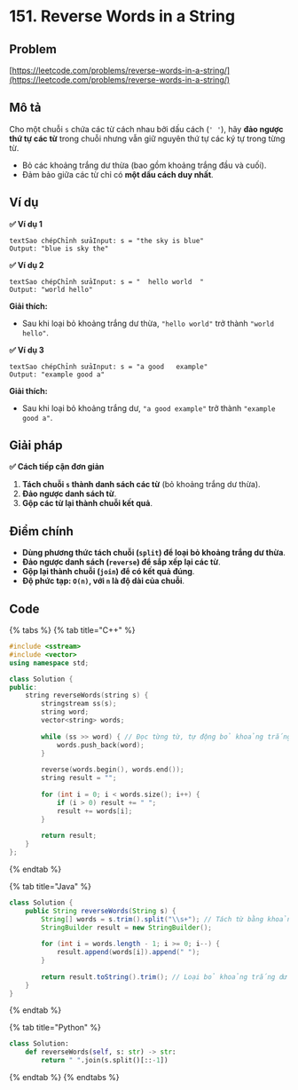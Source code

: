# 151. Reverse Words in a String

## Problem

[https://leetcode.com/problems/reverse-words-in-a-string/](https://leetcode.com/problems/reverse-words-in-a-string/)

## Mô tả

Cho một chuỗi `s` chứa các từ cách nhau bởi dấu cách (`' '`), hãy **đảo ngược thứ tự các từ** trong chuỗi nhưng vẫn giữ nguyên thứ tự các ký tự trong từng từ.

* Bỏ các khoảng trắng dư thừa (bao gồm khoảng trắng đầu và cuối).
* Đảm bảo giữa các từ chỉ có **một dấu cách duy nhất**.

## **Ví dụ**

**✅ Ví dụ 1**

```
textSao chépChỉnh sửaInput: s = "the sky is blue"
Output: "blue is sky the"
```

**✅ Ví dụ 2**

```
textSao chépChỉnh sửaInput: s = "  hello world  "
Output: "world hello"
```

**Giải thích:**

* Sau khi loại bỏ khoảng trắng dư thừa, `"hello world"` trở thành `"world hello"`.

**✅ Ví dụ 3**

```
textSao chépChỉnh sửaInput: s = "a good   example"
Output: "example good a"
```

**Giải thích:**

* Sau khi loại bỏ khoảng trắng dư, `"a good example"` trở thành `"example good a"`.

## **Giải pháp**

**✅ Cách tiếp cận đơn giản**

1. **Tách chuỗi `s` thành danh sách các từ** (bỏ khoảng trắng dư thừa).
2. **Đảo ngược danh sách từ**.
3. **Gộp các từ lại thành chuỗi kết quả**.

## **Điểm chính**

* **Dùng phương thức tách chuỗi (`split`) để loại bỏ khoảng trắng dư thừa**.
* **Đảo ngược danh sách (`reverse`) để sắp xếp lại các từ**.
* **Gộp lại thành chuỗi (`join`) để có kết quả đúng**.
* **Độ phức tạp: `O(n)`, với `n` là độ dài của chuỗi**.

## Code

{% tabs %}
{% tab title="C++" %}
```cpp
#include <sstream>
#include <vector>
using namespace std;

class Solution {
public:
    string reverseWords(string s) {
        stringstream ss(s);
        string word;
        vector<string> words;
        
        while (ss >> word) { // Đọc từng từ, tự động bỏ khoảng trắng dư
            words.push_back(word);
        }
        
        reverse(words.begin(), words.end());
        string result = "";
        
        for (int i = 0; i < words.size(); i++) {
            if (i > 0) result += " ";
            result += words[i];
        }
        
        return result;
    }
};

```
{% endtab %}

{% tab title="Java" %}
```java
class Solution {
    public String reverseWords(String s) {
        String[] words = s.trim().split("\\s+"); // Tách từ bằng khoảng trắng
        StringBuilder result = new StringBuilder();
        
        for (int i = words.length - 1; i >= 0; i--) {
            result.append(words[i]).append(" ");
        }
        
        return result.toString().trim(); // Loại bỏ khoảng trắng dư thừa
    }
}
```
{% endtab %}

{% tab title="Python" %}
```python
class Solution:
    def reverseWords(self, s: str) -> str:
        return " ".join(s.split()[::-1])
```
{% endtab %}
{% endtabs %}

